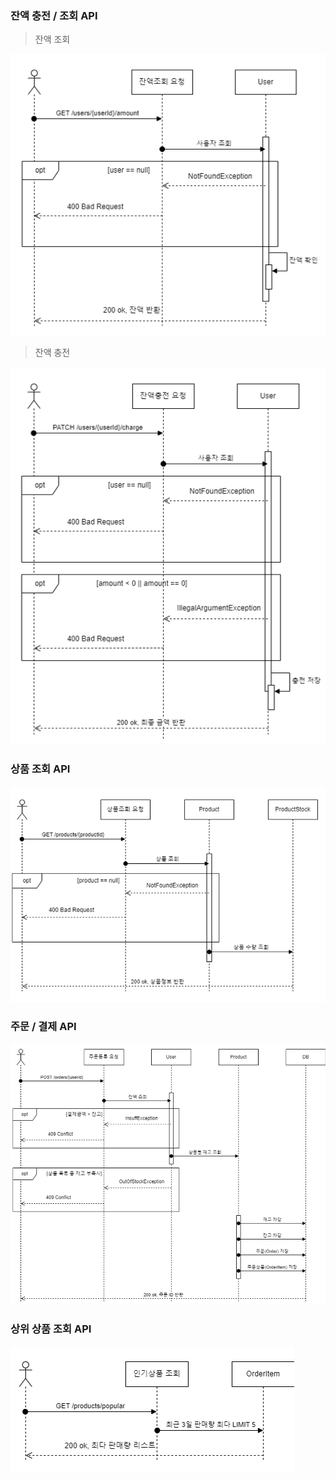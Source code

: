 ### 잔액 충전 / 조회 API
> 잔액 조회

![img.png](images/img.png)

> 잔액 충전

![img_1.png](images/img_1.png)
### 상품 조회 API
![img_3.png](images/img_3.png)

### 주문 / 결제 API
![img_5.png](images/img_5.png)

### 상위 상품 조회 API
![img_6.png](images/img_6.png)
